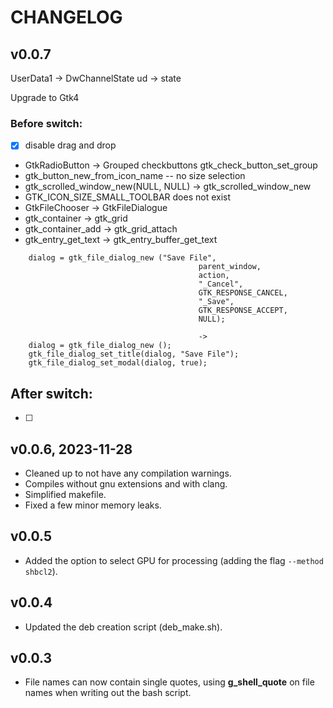 # CHANGELOG

## v0.0.7

UserData1 -> DwChannelState
ud -> state

Upgrade to Gtk4
### Before switch:
- [x] disable drag and drop
- GtkRadioButton -> Grouped checkbuttons gtk_check_button_set_group
- gtk_button_new_from_icon_name -- no size selection
- gtk_scrolled_window_new(NULL, NULL) -> gtk_scrolled_window_new
- GTK_ICON_SIZE_SMALL_TOOLBAR does not exist
- GtkFileChooser -> GtkFileDialogue
- gtk_container -> gtk_grid
- gtk_container_add -> gtk_grid_attach
- gtk_entry_get_text -> gtk_entry_buffer_get_text

``` shell
    dialog = gtk_file_dialog_new ("Save File",
                                          parent_window,
                                          action,
                                          "_Cancel",
                                          GTK_RESPONSE_CANCEL,
                                          "_Save",
                                          GTK_RESPONSE_ACCEPT,
                                          NULL);

                                          ->
    dialog = gtk_file_dialog_new ();
    gtk_file_dialog_set_title(dialog, "Save File");
    gtk_file_dialog_set_modal(dialog, true);
```

## After switch:
- [ ]

## v0.0.6, 2023-11-28
 - Cleaned up to not have any compilation warnings.
 - Compiles without gnu extensions and with clang.
 - Simplified makefile.
 - Fixed a few minor memory leaks.

## v0.0.5
 - Added the option to select GPU for processing (adding the flag `--method shbcl2`).

## v0.0.4
  - Updated the deb creation script (deb_make.sh).

## v0.0.3
   - File names can now contain single quotes, using **g_shell_quote**
   on file names when writing out the bash script.

